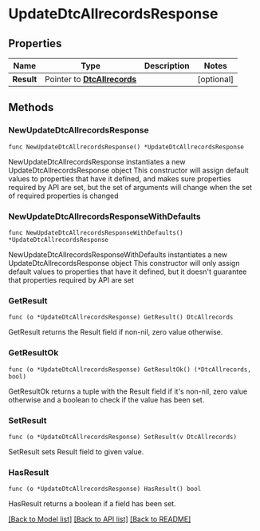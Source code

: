# UpdateDtcAllrecordsResponse

## Properties

Name | Type | Description | Notes
------------ | ------------- | ------------- | -------------
**Result** | Pointer to [**DtcAllrecords**](DtcAllrecords.md) |  | [optional] 

## Methods

### NewUpdateDtcAllrecordsResponse

`func NewUpdateDtcAllrecordsResponse() *UpdateDtcAllrecordsResponse`

NewUpdateDtcAllrecordsResponse instantiates a new UpdateDtcAllrecordsResponse object
This constructor will assign default values to properties that have it defined,
and makes sure properties required by API are set, but the set of arguments
will change when the set of required properties is changed

### NewUpdateDtcAllrecordsResponseWithDefaults

`func NewUpdateDtcAllrecordsResponseWithDefaults() *UpdateDtcAllrecordsResponse`

NewUpdateDtcAllrecordsResponseWithDefaults instantiates a new UpdateDtcAllrecordsResponse object
This constructor will only assign default values to properties that have it defined,
but it doesn't guarantee that properties required by API are set

### GetResult

`func (o *UpdateDtcAllrecordsResponse) GetResult() DtcAllrecords`

GetResult returns the Result field if non-nil, zero value otherwise.

### GetResultOk

`func (o *UpdateDtcAllrecordsResponse) GetResultOk() (*DtcAllrecords, bool)`

GetResultOk returns a tuple with the Result field if it's non-nil, zero value otherwise
and a boolean to check if the value has been set.

### SetResult

`func (o *UpdateDtcAllrecordsResponse) SetResult(v DtcAllrecords)`

SetResult sets Result field to given value.

### HasResult

`func (o *UpdateDtcAllrecordsResponse) HasResult() bool`

HasResult returns a boolean if a field has been set.


[[Back to Model list]](../README.md#documentation-for-models) [[Back to API list]](../README.md#documentation-for-api-endpoints) [[Back to README]](../README.md)


